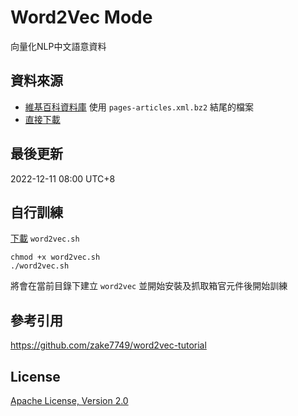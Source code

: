 # Word2Vec Mode
向量化NLP中文語意資料

## 資料來源
* [維基百科資料庫](https://dumps.wikimedia.org/zhwiki/latest/) 使用 `pages-articles.xml.bz2` 結尾的檔案
* [直接下載](https://dumps.wikimedia.org/zhwiki/latest/zhwiki-latest-pages-articles.xml.bz2)

## 最後更新
2022-12-11 08:00 UTC+8

## 自行訓練
[下載](https://github.com/HoshizoraProject/OpenData/raw/main/Word2VecModel/word2vec.sh) `word2vec.sh`
```
chmod +x word2vec.sh
./word2vec.sh
```
將會在當前目錄下建立 `word2vec` 並開始安裝及抓取箱官元件後開始訓練

## 參考引用
https://github.com/zake7749/word2vec-tutorial

## License
[Apache License, Version 2.0](https://opensource.org/licenses/Apache-2.0)
